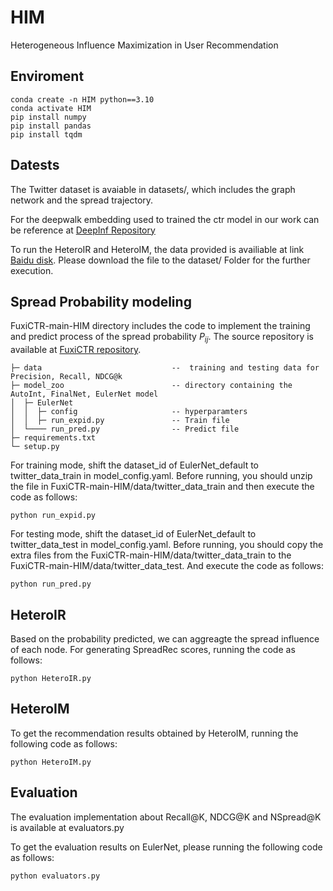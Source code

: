 # HIM
Heterogeneous Influence Maximization in User Recommendation

## Enviroment

```
conda create -n HIM python==3.10
conda activate HIM
pip install numpy
pip install pandas
pip install tqdm
```

## Datests

The Twitter dataset is avaiable in datasets/, which includes the graph network and the spread trajectory.

For the deepwalk embedding used to trained the ctr model in our work can be reference at [DeepInf Repository](https://github.com/xptree/DeepInf?tab=readme-ov-file)

To run the HeteroIR and HeteroIM, the data provided is availiable at link [Baidu disk](https://pan.baidu.com/s/17PbtUpIUgeOPZLyfH0Hoqg?pwd=mun5). Please download the file to the dataset/ Folder for the further execution.

## Spread Probability modeling

FuxiCTR-main-HIM directory includes the code to implement the training and predict process of the spread probability $P_{ij}$. The source repository is available at [FuxiCTR repository](https://github.com/reczoo/FuxiCTR).

```                                          
├─ data                             --  training and testing data for Precision, Recall, NDCG@k                                                                   
├─ model_zoo                        -- directory containing the AutoInt, FinalNet, EulerNet model                                     
│  ├─ EulerNet                                               
│  │  ├─ config                     -- hyperparamters                                                      
│  │  ├─ run_expid.py               -- Train file                         
│  └──── run_pred.py                -- Predict file   
├─ requirements.txt                                          
└─ setup.py                                                                 
```
For training mode, shift the dataset_id of EulerNet_default to twitter_data_train in model_config.yaml. Before running, you should unzip the file in FuxiCTR-main-HIM/data/twitter_data_train and then execute the code as follows:

```
python run_expid.py
```

For testing mode, shift the dataset_id of EulerNet_default to twitter_data_test in model_config.yaml. Before running, you should copy the extra files from the FuxiCTR-main-HIM/data/twitter_data_train to the FuxiCTR-main-HIM/data/twitter_data_test. And execute the code as follows:

```
python run_pred.py
```

## HeteroIR

Based on the probability predicted, we can aggreagte the spread influence of each node. For generating SpreadRec scores, running the code as follows:

```
python HeteroIR.py
```

## HeteroIM

To get the recommendation results obtained by HeteroIM, running the following code as follows:

```
python HeteroIM.py
```

## Evaluation

The evaluation implementation about Recall@K, NDCG@K and NSpread@K is available at evaluators.py

To get the evaluation results on EulerNet, please running the following code as follows:

```
python evaluators.py
```


